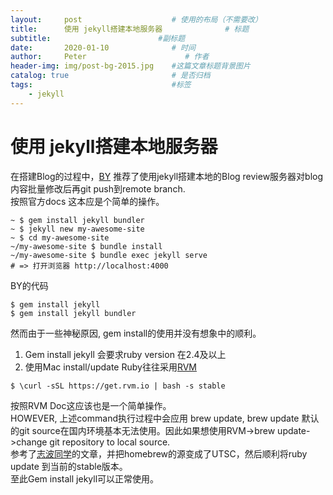 ```yaml
---
layout:     post                    # 使用的布局（不需要改）
title:      使用 jekyll搭建本地服务器              # 标题 
subtitle:                        #副标题
date:       2020-01-10              # 时间
author:     Peter                      # 作者
header-img: img/post-bg-2015.jpg    #这篇文章标题背景图片
catalog: true                       # 是否归档
tags:                               #标签
    - jekyll
---
```


# 使用 jekyll搭建本地服务器

在搭建Blog的过程中，[BY](https://www.jianshu.com/p/e68fba58f75c)
推荐了使用jekyll搭建本地的Blog review服务器对blog内容批量修改后再git push到remote branch.  
按照官方docs 这本应是个简单的操作。  
```
~ $ gem install jekyll bundler
~ $ jekyll new my-awesome-site
~ $ cd my-awesome-site
~/my-awesome-site $ bundle install
~/my-awesome-site $ bundle exec jekyll serve
# => 打开浏览器 http://localhost:4000
```
BY的代码  
```
$ gem install jekyll
$ gem install jekyll bundler
```

然而由于一些神秘原因, gem install的使用并没有想象中的顺利。
1. Gem install jekyll 会要求ruby version 在2.4及以上
2. 使用Mac install/update Ruby往往采用[RVM](http://rvm.io/)
```
$ \curl -sSL https://get.rvm.io | bash -s stable
```
按照RVM Doc这应该也是一个简单操作。  
HOWEVER, 上述command执行过程中会应用 brew update, brew update 默认的git source在国内环境基本无法使用。因此如果想使用RVM->brew update->change git repository to local source.  
参考了[志波同学](https://blog.csdn.net/claram/article/details/101577547)的文章，并把homebrew的源变成了UTSC，然后顺利将ruby update 到当前的stable版本。  
至此Gem install jekyll可以正常使用。